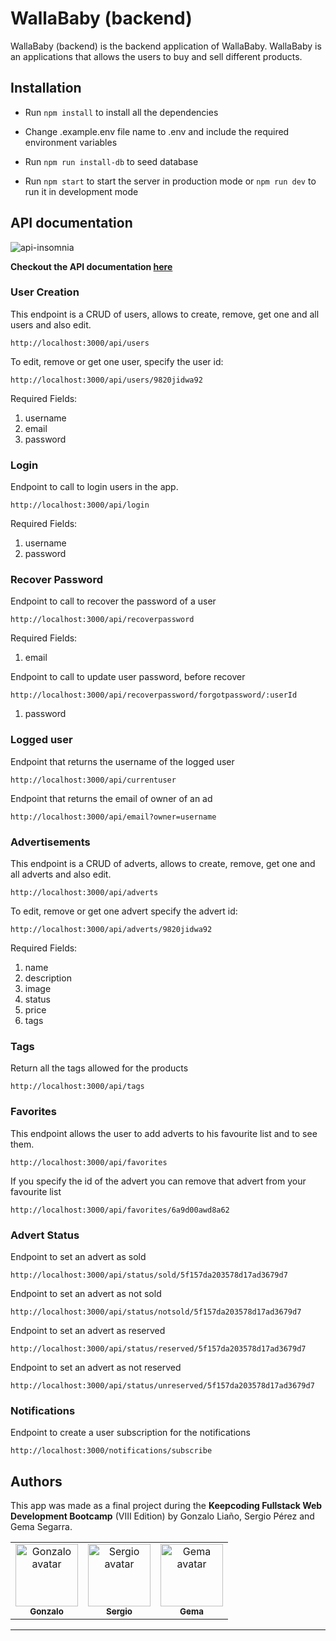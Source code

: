 # WallaBaby (backend)

WallaBaby (backend) is the backend application of WallaBaby. WallaBaby is an applications that allows the users to buy and sell different products.

## Installation

- Run `npm install` to install all the dependencies

- Change .example.env file name to .env and include the required environment variables

- Run `npm run install-db` to seed database

- Run `npm start` to start the server in production mode or `npm run dev` to run it in development mode



## API documentation

![api-insomnia](https://github.com/wallaclone/wallaclone-front/blob/readme/readme-imgs/apidocu.png)

**Checkout the API documentation [here](http://instinctive-tub.surge.sh/)**

### User Creation
This endpoint is a CRUD of users, allows to create, remove, get one and all users and also edit.

`http://localhost:3000/api/users`

To edit, remove or get one user, specify the user id:

`http://localhost:3000/api/users/9820jidwa92`

Required Fields:

1. username
2. email
3. password

### Login
Endpoint to call to login users in the app.

`http://localhost:3000/api/login`

Required Fields:

1. username
2. password

### Recover Password
Endpoint to call to recover the password of a user

`http://localhost:3000/api/recoverpassword`

Required Fields:

1. email

Endpoint to call to update user password, before recover

`http://localhost:3000/api/recoverpassword/forgotpassword/:userId`

1. password 

### Logged user
Endpoint that returns the username of the logged user

`http://localhost:3000/api/currentuser`

Endpoint that returns the email of owner of an ad

`http://localhost:3000/api/email?owner=username`

### Advertisements
This endpoint is a CRUD of adverts, allows to create, remove, get one and all adverts and also edit.

`http://localhost:3000/api/adverts`

To edit, remove or get one advert specify the advert id:

`http://localhost:3000/api/adverts/9820jidwa92`

Required Fields:

1. name
2. description
3. image
4. status
5. price
6. tags

### Tags
Return all the tags allowed for the products

`http://localhost:3000/api/tags`

### Favorites
This endpoint allows the user to add adverts to his favourite list and to see them.

`http://localhost:3000/api/favorites`

If you specify the id of the advert you can remove that advert from your favourite list

`http://localhost:3000/api/favorites/6a9d00awd8a62`

### Advert Status
Endpoint to set an advert as sold

`http://localhost:3000/api/status/sold/5f157da203578d17ad3679d7`

Endpoint to set an advert as not sold

`http://localhost:3000/api/status/notsold/5f157da203578d17ad3679d7`

Endpoint to set an advert as reserved

`http://localhost:3000/api/status/reserved/5f157da203578d17ad3679d7`

Endpoint to set an advert as not reserved

`http://localhost:3000/api/status/unreserved/5f157da203578d17ad3679d7`

### Notifications
Endpoint to create a user subscription for the notifications

`http://localhost:3000/notifications/subscribe`


## Authors 

This app was made as a final project during the **Keepcoding Fullstack Web Development Bootcamp** (VIII Edition) by Gonzalo Liaño, Sergio Pérez and Gema Segarra.

<table>
<tr><td align="center"><a href="https://github.com/Gon99"><img src="https://avatars0.githubusercontent.com/u/43567070?v=4" width="100px;" alt="Gonzalo avatar"/><br/><sub><b>Gonzalo</b></sub></a><br/><a href="https://github.com/Gon99"></a>
<td align="center"><a href="https://github.com/SergyPC"><img src="https://avatars2.githubusercontent.com/u/57828810?v=4" width="100px;" alt="Sergio avatar"/><br/><sub><b>Sergio</b></sub></a><br/><a href="https://github.com/SergyPC">
<td align="center"><a href="https://github.com/gemasegarra"><img src="https://avatars2.githubusercontent.com/u/40056297?v=4" width="100px;" alt="Gema avatar"/><br/><sub><b>Gema</b></sub></a><br/><a href="https://github.com/gemasegarra"></a>
</a>
</table>

---

